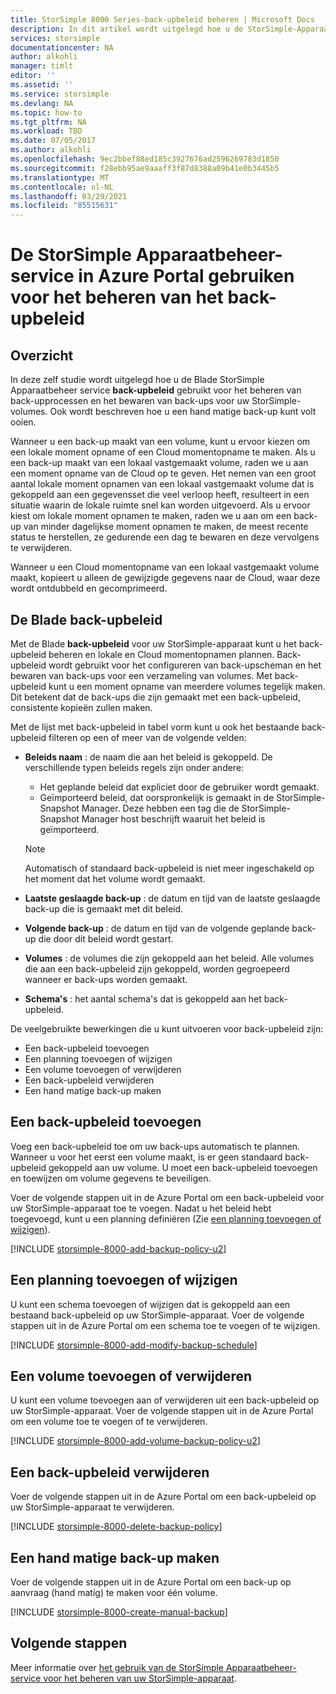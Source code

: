 ```yaml
---
title: StorSimple 8000 Series-back-upbeleid beheren | Microsoft Docs
description: In dit artikel wordt uitgelegd hoe u de StorSimple-Apparaatbeheer service kunt gebruiken voor het maken en beheren van hand matige back-ups, back-upscheman en het bewaren van back-ups op een StorSimple 8000 Series-apparaat.
services: storsimple
documentationcenter: NA
author: alkohli
manager: timlt
editor: ''
ms.assetid: ''
ms.service: storsimple
ms.devlang: NA
ms.topic: how-to
ms.tgt_pltfrm: NA
ms.workload: TBD
ms.date: 07/05/2017
ms.author: alkohli
ms.openlocfilehash: 9ec2bbef88ed185c3927676ad2596269783d1850
ms.sourcegitcommit: f28ebb95ae9aaaff3f87d8388a09b41e0b3445b5
ms.translationtype: MT
ms.contentlocale: nl-NL
ms.lasthandoff: 03/29/2021
ms.locfileid: "85515631"
---
```

# <a name="use-the-storsimple-device-manager-service-in-azure-portal-to-manage-backup-policies"></a>De StorSimple Apparaatbeheer-service in Azure Portal gebruiken voor het beheren van het back-upbeleid


## <a name="overview"></a>Overzicht

In deze zelf studie wordt uitgelegd hoe u de Blade StorSimple Apparaatbeheer service **back-upbeleid** gebruikt voor het beheren van back-upprocessen en het bewaren van back-ups voor uw StorSimple-volumes. Ook wordt beschreven hoe u een hand matige back-up kunt volt ooien.

Wanneer u een back-up maakt van een volume, kunt u ervoor kiezen om een lokale moment opname of een Cloud momentopname te maken. Als u een back-up maakt van een lokaal vastgemaakt volume, raden we u aan een moment opname van de Cloud op te geven. Het nemen van een groot aantal lokale moment opnamen van een lokaal vastgemaakt volume dat is gekoppeld aan een gegevensset die veel verloop heeft, resulteert in een situatie waarin de lokale ruimte snel kan worden uitgevoerd. Als u ervoor kiest om lokale moment opnamen te maken, raden we u aan om een back-up van minder dagelijkse moment opnamen te maken, de meest recente status te herstellen, ze gedurende een dag te bewaren en deze vervolgens te verwijderen.

Wanneer u een Cloud momentopname van een lokaal vastgemaakt volume maakt, kopieert u alleen de gewijzigde gegevens naar de Cloud, waar deze wordt ontdubbeld en gecomprimeerd.

## <a name="the-backup-policy-blade"></a>De Blade back-upbeleid

Met de Blade **back-upbeleid** voor uw StorSimple-apparaat kunt u het back-upbeleid beheren en lokale en Cloud momentopnamen plannen. Back-upbeleid wordt gebruikt voor het configureren van back-upscheman en het bewaren van back-ups voor een verzameling van volumes. Met back-upbeleid kunt u een moment opname van meerdere volumes tegelijk maken. Dit betekent dat de back-ups die zijn gemaakt met een back-upbeleid, consistente kopieën zullen maken.

Met de lijst met back-upbeleid in tabel vorm kunt u ook het bestaande back-upbeleid filteren op een of meer van de volgende velden:

* **Beleids naam** : de naam die aan het beleid is gekoppeld. De verschillende typen beleids regels zijn onder andere:

  * Het geplande beleid dat expliciet door de gebruiker wordt gemaakt.
  * Geïmporteerd beleid, dat oorspronkelijk is gemaakt in de StorSimple-Snapshot Manager. Deze hebben een tag die de StorSimple-Snapshot Manager host beschrijft waaruit het beleid is geïmporteerd.

  > [!NOTE]
  > Automatisch of standaard back-upbeleid is niet meer ingeschakeld op het moment dat het volume wordt gemaakt.

* **Laatste geslaagde back-up** : de datum en tijd van de laatste geslaagde back-up die is gemaakt met dit beleid.

* **Volgende back-up** : de datum en tijd van de volgende geplande back-up die door dit beleid wordt gestart.

* **Volumes** : de volumes die zijn gekoppeld aan het beleid. Alle volumes die aan een back-upbeleid zijn gekoppeld, worden gegroepeerd wanneer er back-ups worden gemaakt.

* **Schema's** : het aantal schema's dat is gekoppeld aan het back-upbeleid.

De veelgebruikte bewerkingen die u kunt uitvoeren voor back-upbeleid zijn:

* Een back-upbeleid toevoegen
* Een planning toevoegen of wijzigen
* Een volume toevoegen of verwijderen
* Een back-upbeleid verwijderen
* Een hand matige back-up maken

## <a name="add-a-backup-policy"></a>Een back-upbeleid toevoegen

Voeg een back-upbeleid toe om uw back-ups automatisch te plannen. Wanneer u voor het eerst een volume maakt, is er geen standaard back-upbeleid gekoppeld aan uw volume. U moet een back-upbeleid toevoegen en toewijzen om volume gegevens te beveiligen.

Voer de volgende stappen uit in de Azure Portal om een back-upbeleid voor uw StorSimple-apparaat toe te voegen. Nadat u het beleid hebt toegevoegd, kunt u een planning definiëren (Zie [een planning toevoegen of wijzigen](#add-or-modify-a-schedule)).

[!INCLUDE [storsimple-8000-add-backup-policy-u2](../../includes/storsimple-8000-add-backup-policy-u2.md)]

## <a name="add-or-modify-a-schedule"></a>Een planning toevoegen of wijzigen

U kunt een schema toevoegen of wijzigen dat is gekoppeld aan een bestaand back-upbeleid op uw StorSimple-apparaat. Voer de volgende stappen uit in de Azure Portal om een schema toe te voegen of te wijzigen.

[!INCLUDE [storsimple-8000-add-modify-backup-schedule](../../includes/storsimple-8000-add-modify-backup-schedule-u2.md)]


## <a name="add-or-remove-a-volume"></a>Een volume toevoegen of verwijderen

U kunt een volume toevoegen aan of verwijderen uit een back-upbeleid op uw StorSimple-apparaat. Voer de volgende stappen uit in de Azure Portal om een volume toe te voegen of te verwijderen.

[!INCLUDE [storsimple-8000-add-volume-backup-policy-u2](../../includes/storsimple-8000-add-remove-volume-backup-policy-u2.md)]


## <a name="delete-a-backup-policy"></a>Een back-upbeleid verwijderen

Voer de volgende stappen uit in de Azure Portal om een back-upbeleid op uw StorSimple-apparaat te verwijderen.

[!INCLUDE [storsimple-8000-delete-backup-policy](../../includes/storsimple-8000-delete-backup-policy.md)]

## <a name="take-a-manual-backup"></a>Een hand matige back-up maken

Voer de volgende stappen uit in de Azure Portal om een back-up op aanvraag (hand matig) te maken voor één volume.

[!INCLUDE [storsimple-8000-create-manual-backup](../../includes/storsimple-8000-create-manual-backup.md)]

## <a name="next-steps"></a>Volgende stappen

Meer informatie over [het gebruik van de StorSimple Apparaatbeheer-service voor het beheren van uw StorSimple-apparaat](storsimple-8000-manager-service-administration.md).

